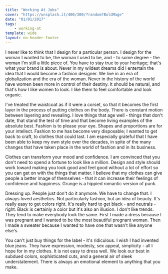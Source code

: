 ```yaml
---
title: "Working At Jobs"
cover: "https://unsplash.it/400/300/?random?BoldMage"
date: "01/01/2017"
tags:
    - working-at
template: wide
layout: no-header-footer
---
```


I never like to think that I design for a particular person. I design for the woman I wanted to be, the woman I used to be, and - to some degree - the woman I'm still a little piece of. You have to stay true to your heritage; that's what your brand is about. Never in my wildest dreams did I entertain the idea that I would become a fashion designer. We live in an era of globalization and the era of the woman. Never in the history of the world have women been more in control of their destiny. It should be natural, and that's how I like women to look. I like them to feel comfortable and look organic.

I've treated the waistcoat as if it were a corset, so that it becomes the first layer in the process of putting clothes on the body. There is constant motion between layering and revealing. I love things that age well - things that don't date, that stand the test of time and that become living examples of the absolute best. Fashion is to please your eye. Shapes and proportions are for your intellect. Fashion to me has become very disposable; I wanted to get back to craft, to clothes that could last. I am especially grateful that I have been able to keep my own style over the decades, in spite of the many changes that have taken place in the world of fashion and in its business.

Clothes can transform your mood and confidence. I am convinced that you don't need to spend a fortune to look like a million. Design and style should work toward making you look good and feel good without a lot of effort so you can get on with the things that matter. I believe that my clothes can give people a better image of themselves - that it can increase their feelings of confidence and happiness. Grunge is a hippied romantic version of punk.

Dressing up. People just don't do it anymore. We have to change that. I always loved aesthetics. Not particularly fashion, but an idea of beauty. It's really easy to get colors right. It's really hard to get black - and neutrals - right. Black is certainly a color but it's also an illusion. I don't like trends. They tend to make everybody look the same. First I made a dress because I was pregnant and I wanted to be the most beautiful pregnant woman. Then I made a sweater because I wanted to have one that wasn't like anyone else's.

You can't just buy things for the label - it's ridiculous. I wish I had invented blue jeans. They have expression, modesty, sex appeal, simplicity - all I hope for in my clothes. It is not easy to dress well. We look our best in subdued colors, sophisticated cuts, and a general air of sleek understatement. There is always an emotional element to anything that you make.
